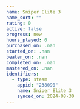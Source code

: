 ```yaml
---
name: Sniper Elite 3
name_sort: ""
rating: 0
active: false
progress: new
hours_played: 0
purchased_on: .nan
started_on: .nan
beaten_on: .nan
completed_on: .nan
mastered_on: .nan
identifiers:
  - type: steam
    appid: "238090"
    name: Sniper Elite 3
    synced_on: 2024-08-30
---
```

